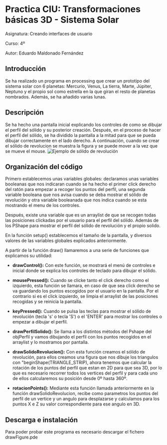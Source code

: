 # Practica CIU: Transformaciones básicas 3D - Sistema Solar

Asignatura: Creando interfaces de usuario

Curso: 4º

Autor: Eduardo Maldonado Fernández

## Introducción
Se ha realizado un programa en processing que crear un prototipo del sistema solar con 6 planetas: Mercurio, Venus, La tierra, Marte, Júpiter, Neptuno y el propio sol como estrella en la que giran el resto de planetas nombrados. Además, se ha añadido varias lunas.

## Descripción
Se ha hecho una pantalla inicial explicando los controles de como se dibujar el perfil del sólido y su posterior creación. Después, en el proceso de hacer el perfil del sólido, se ha dividido la pantalla a la mitad para que se pueda dibujar correctamente en el lado derecho. A continuación, cuando se crear el sólido de revolucion se muestra la figura y se puede mover a la vez que se mueve el mouse.
![Ejemplo de sólido de revolución](/example.gif "Ejemplo de sólido de revolución")

## Organización del código

<p style=”text-align: justify;”>Primero establecemos unas variables globales: declaramos unas variables booleanas que nos indicaran cuando se ha hecho el primer click derecho del ratón para empezar a recoger los puntos del perfil, una segunda variable booleana que nos avisa cuando se deba mostrar el sólido de revolución y otra variable booleanada que nos indica cuando se esta mostrando el menu de los controles.</p>
Después, existe una variable que es un arraylist de <PVector> que se recogen todas las posiciones clickadas por el usuario para el perfil del sólido. Además de los PShape para mostrar el perfil del sólido de revolución y el propio solido.

En la función setup() establecemos el tamaño de la pantalla, y diversos valores de las variables globales explicados anteriormente.

A partir de la función draw() llamaremos a una serie de funciones que explicamos su utilidad:

- **drawControl():** Con este función, se mostrará el menú de controles e inicial donde se explica los controles de teclado para dibujar el sólido.

-	**mousePressed():** Cuando se clicke tanto el click derecho como el izquierdo, esta función se llamara, en caso de que sea click derecho se va guardando los puntos escogidos por el usuario en la pantalla. Por el contrario si es el click izquierdo, se limpia el arraylist de las posiciones recogidas y se reinicia la pantalla.

-	**keyPressed():** Cuando se pulsa las teclas para mostrar el sólido de revolución (tecla 's' o tecla 'S') o el 'ENTER' para mostrar los controles o empezar a dibujar el perfil. 

-	**drawPerfilSolido():** Se llama a los distintos métodos del Pshape del objPerfil y vamos dibujando el perfil con los puntos recogidos en el arraylist y lo mostramos por pantalla.

-	**drawSolidoRevolucion():** Con esta función creamos el sólido de revolución, para ellos creamos una figura que nos dibuje los triangulos con "beginShape(TRIANGLE_STRIP), ahora tenemos que calcular la rotación de los puntos del perfil que estan en 2D para que sea 3D, por lo que es necesario recorrer todos los vertices del perfil y para cada uno de ellos calcularemos su posición desde 0º hasta 360º.

-	**rotacionPoints():** Mediante esta función llamada anteriormente en la función drawSolidoRevolucion, recibe como parametros los puntos del perfil de un vertice y un angulo para desplazarse y calculamos para los puntos X e Z su valor correspondiente para ese angulo en 3D.

## Descarga e instalación
Para poder probar este programa es necesario descargar el fichero drawFigure.pde
